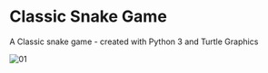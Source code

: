 # Classic Snake Game

A Classic snake game - created with Python 3 and Turtle Graphics

![01](https://github.com/user-attachments/assets/d6a05bca-14bf-485b-81cf-9cb1d31655b6)
